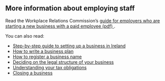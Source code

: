 ##  More information about employing staff

Read the Workplace Relations Commission’s [ guide for employers who are
starting a new business with a paid employee (pdf)
](https://www.workplacerelations.ie/en/publications_forms/guide_to_employment_labour_and_equality_law_18.pdf)
.

You can also read:

  * [ Step-by-step guide to setting up a business in Ireland ](/en/employment/types-of-employment/self-employment/step-by-step-guide-to-setting-up-a-business-in-ireland/)
  * [ How to write a business plan ](/en/employment/types-of-employment/self-employment/how-to-write-a-business-plan/)
  * [ How to register a business name ](https://www.citizensinformation.ie/en/employment/types-of-employment/self-employment/becoming-self-employed/#ad8994)
  * [ Deciding on the legal structure of your business ](https://www.citizensinformation.ie/en/employment/types-of-employment/self-employment/starting-a-business/#9960e7)
  * [ Understanding your tax obligations ](/en/employment/types-of-employment/self-employment/understanding-your-tax-as-a-business-owner/)
  * [ Closing a business ](/en/employment/types-of-employment/self-employment/closing-a-business/)
